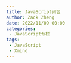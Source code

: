 ```yaml
---
title: JavaScript闭包
author: Zack Zheng
date: 2022/11/09 00:00
categories:
 - JavaScript专栏
tags:
 - JavaScript
 - Xmind
---
```



<simple-img src="https://gitee.com/zackzhengxy/picGallery/raw/main/imgs/JavaScript闭包.svg" />
